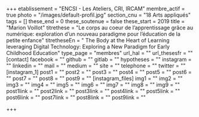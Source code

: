 +++
etablissement = "ENCSI - Les Ateliers, CRI, IRCAM"
membre_actif = true
photo = "/images/default-profil.jpg"
section_cnu = "18 Arts appliqués"
tags = []
these_end = 0
these_soutenue = false
these_start = 2019
title = "Marion Voillot"
titrethese = "Le corps au coeur de l’apprentissage grâce au numérique: exploration d’un nouveau paradigme pour l’éducation de la petite enfance"
titretheseEn = "  The Body at the Heart of Learning leveraging Digital Technology: Exploring a New Paradigm for Early Childhood Education"
type_page = "membres"
url_hal = ""
url_thesesfr = ""
[contact]
facebook = ""
github = ""
gitlab = ""
hypotheses = ""
instagram = ""
linkedin = ""
mail = ""
medium = ""
site = ""
telephone = ""
twitter = ""
[instagram_1]
post1 = ""
post2 = ""
post3 = ""
post4 = ""
post5 = ""
post6 = ""
post7 = ""
post8 = ""
post9 = ""
[instagram_files]
img1 = ""
img2 = ""
img3 = ""
img4 = ""
img5 = ""
img6 = ""
img7 = ""
img8 = ""
img9 = ""
post1link = ""
post2link = ""
post3link = ""
post4link = ""
post5link = ""
post6link = ""
post7link = ""
post8link = ""
post9link = ""

+++
